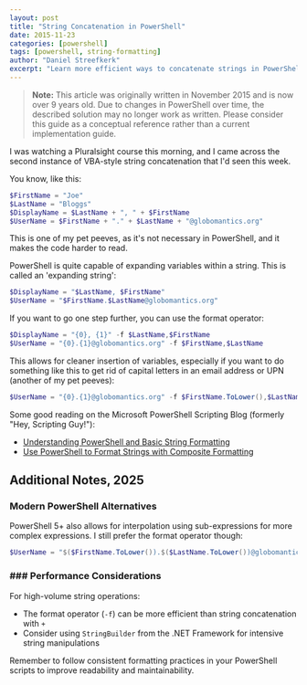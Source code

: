 ```yaml
---
layout: post
title: "String Concatenation in PowerShell"
date: 2015-11-23
categories: [powershell]
tags: [powershell, string-formatting]
author: "Daniel Streefkerk"
excerpt: "Learn more efficient ways to concatenate strings in PowerShell using expanding strings and the format operator instead of the traditional concatenation method."
---
```


> **Note:** This article was originally written in November 2015 and is now over 9 years old. Due to changes in PowerShell over time, the described solution may no longer work as written. Please consider this guide as a conceptual reference rather than a current implementation guide.

I was watching a Pluralsight course this morning, and I came across the second instance of VBA-style string concatenation that I'd seen this week.

You know, like this:

```powershell
$FirstName = "Joe"
$LastName = "Bloggs"
$DisplayName = $LastName + ", " + $FirstName
$UserName = $FirstName + "." + $LastName + "@globomantics.org"
```

This is one of my pet peeves, as it's not necessary in PowerShell, and it makes the code harder to read.

PowerShell is quite capable of expanding variables within a string. This is called an 'expanding string':

```powershell
$DisplayName = "$LastName, $FirstName"
$UserName = "$FirstName.$LastName@globomantics.org"
```

If you want to go one step further, you can use the format operator:

```powershell
$DisplayName = "{0}, {1}" -f $LastName,$FirstName
$UserName = "{0}.{1}@globomantics.org" -f $FirstName,$LastName
```

This allows for cleaner insertion of variables, especially if you want to do something like this to get rid of capital letters in an email address or UPN (another of my pet peeves):

```powershell
$UserName = "{0}.{1}@globomantics.org" -f $FirstName.ToLower(),$LastName.ToLower()
```

Some good reading on the Microsoft PowerShell Scripting Blog (formerly "Hey, Scripting Guy!"):

* [Understanding PowerShell and Basic String Formatting](https://devblogs.microsoft.com/scripting/understanding-powershell-and-basic-string-formatting/)
* [Use PowerShell to Format Strings with Composite Formatting](https://devblogs.microsoft.com/scripting/use-powershell-to-format-strings-with-composite-formatting/)

## Additional Notes, 2025

### Modern PowerShell Alternatives

PowerShell 5+ also allows for interpolation using sub-expressions for more complex expressions. I still prefer the format operator though:

```powershell
$UserName = "$($FirstName.ToLower()).$($LastName.ToLower())@globomantics.org"
```

### ### Performance Considerations

For high-volume string operations:

* The format operator (`-f`) can be more efficient than string concatenation with `+`
* Consider using `StringBuilder` from the .NET Framework for intensive string manipulations

Remember to follow consistent formatting practices in your PowerShell scripts to improve readability and maintainability.